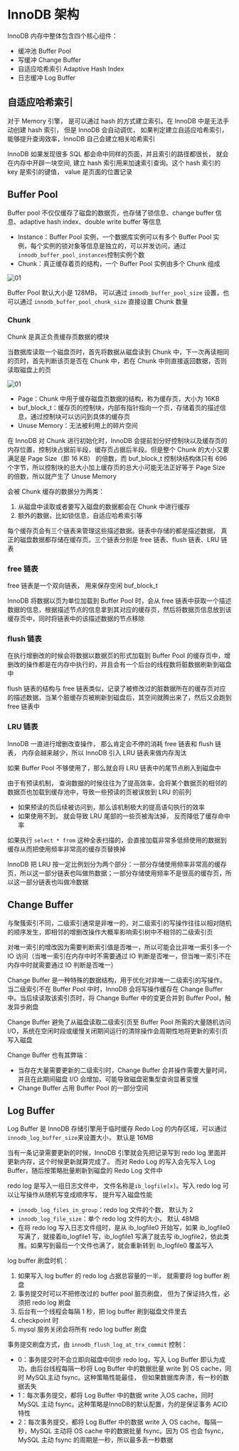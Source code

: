 # InnoDB 架构

InnoDB 内存中整体包含四个核心组件：

- 缓冲池 Buffer Pool
- 写缓冲 Change Buffer
- 自适应哈希索引 Adaptive Hash Index
- 日志缓冲 Log Buffer

## 自适应哈希索引

对于 Memory 引擎， 是可以通过 hash 的方式建立索引。在 InnoDB 中是无法手动创建 hash 索引， 但是 InnoDB 会自动调优， 如果判定建立自适应哈希索引，能够提升查询效率，InnoDB 自己会建立相关哈希索引

InnoDB 如果发现很多 SQL 都会命中同样的页面，并且索引的路径都很长， 就会在内存中开辟一块空间, 建立 hash 索引用来加速索引查询。这个 hash 索引的 key 是索引的键值， value 是页面的位置记录

## Buffer Pool

Buffer pool 不仅仅缓存了磁盘的数据页，也存储了锁信息、change buffer 信息、adaptive hash index、double write buffer 等信息

- Instance：Buffer Pool 实例，一个数据库实例可以有多个 Buffer Pool 实例，每个实例的锁对象等信息是独立的，可以并发访问，通过`innodb_buffer_pool_instances`控制实例个数
- Chunk：真正缓存着页的结构，一个 Buffer Pool 实例由多个 Chunk 组成

![01](InnoDB架构.assets/01.png)

Buffer Pool 默认大小是 128MB， 可以通过 `innodb_buffer_pool_size` 设置，也可以通过 `innodb_buffer_pool_chunk_size` 直接设置 Chunk 数量

### Chunk

Chunk 是真正负责缓存页数据的模块

当数据库读取一个磁盘页时，首先将数据从磁盘读到 Chunk 中，下一次再读相同的页时，首先判断该页是否在 Chunk 中，若在 Chunk 中则直接返回数据，否则读取磁盘上的页

![01](InnoDB架构.assets/02.png)

- Page：Chunk 中用于缓存磁盘页数据的结构，称为缓存页，大小为 16KB
- buf_block_t：缓存页的控制块，内部有指针指向一个页，存储着页的描述信息，通过控制块可以访问到具体的缓存页
- Unuse Memory：无法被利用上的碎片空间

在 InnoDB 对 Chunk 进行初始化时，InnoDB 会提前划分好控制块以及缓存页的内存位置，控制块占据前半段，缓存页占据后半段。但是整个 Chunk 的大小又要满足是 Page Size（即 16 KB） 的倍数，而 buf_block_t 控制块结构体只有 696 个字节，所以控制块的总大小加上缓存页的总大小可能无法正好等于 Page Size 的倍数，所以就产生了 Unuse Memory

会被 Chunk 缓存的数据分为两类：

1. 从磁盘中读取或者要写入磁盘的数据都会在 Chunk 中进行缓存
2. 额外的数据，比如锁信息，自适应哈希索引等

每个缓存页会有三个链表来管理这些描述数据。链表中存储的都是描述数据， 真正的磁盘数据都存储在缓存页。三个链表分别是 free 链表、flush 链表、LRU 链表

### free 链表

free 链表是一个双向链表， 用来保存空闲 buf_block_t

InnoDB 将数据以页为单位加载到 Buffer Pool 时，会从 free 链表中获取一个描述数据的信息，根据描述节点的信息拿到其对应的缓存页，然后将数据页信息放到该缓存页中，同时将链表中的该描述数据的节点移除

### flush 链表

在执行增删改的时候会将数据以数据页的形式加载到 Buffer Pool 的缓存页中，增删改的操作都是在内存中执行的，并且会有一个后台的线程数将脏数据刷新到磁盘中

flush 链表的结构与 free 链表类似，记录了被修改过的脏数据所在的缓存页对应的描述数据，当某个脏缓存页被刷新到磁盘后，其空间就腾出来了，然后又会跑到 free 链表中

### LRU 链表

InnoDB 一直进行增删改查操作， 那么肯定会不停的消耗 free 链表和 flush 链表， 内存会越来越少，所以 InnoDB 引入 LRU 链表来做内存淘汰

如果 Buffer Pool 不够使用了，那么就会将 LRU 链表中的尾节点刷入到磁盘中

由于有预读机制， 查询数据的时候往往为了提高效率，会将某个数据页的相邻的数据页也加载到缓存池中，导致一些预读的页被误放到 LRU 的前列

- 如果预读的页后续被访问到，那么该机制极大的提高语句执行的效率
- 如果使用不到， 就会导致 LRU 尾部的一些页被淘汰掉， 反而降低了缓存命中率

如果执行 `select * from` 这种全表扫描的，会直接加载非常多低频使用的数据到缓存从而把使用频率非常高的缓存页替换掉

InnoDB 把 LRU 按一定比例划分为两个部分：一部分存储使用频率非常高的缓存页，所以这一部分链表也叫做热数据；一部分存储使用频率不是很高的缓存页，所以这一部分链表也叫做冷数据

## Change Buffer

与聚簇索引不同，二级索引通常是非唯一的，对二级索引的写操作往往以相对随机的顺序发生，即相邻的增删改操作大概率影响索引树中不相邻的二级索引页

对唯一索引的增改因为需要判断索引值是否唯一，所以可能会比非唯一索引多一个 IO 访问（当唯一索引在内存中时不需要通过 IO 判断是否唯一，但当唯一索引不在内存中时就需要通过 IO 判断是否唯一）

Change Buffer 是一种特殊的数据结构，用于优化对非唯一二级索引的写操作。当二级索引不在 Buffer Pool 中时，InnoDB 会将写操作缓存在 Change Buffer 中。当后续读取该索引页时，将 Change Buffer 中的变更合并到 Buffer Pool，触发异步刷盘

Change Buffer 避免了从磁盘读取二级索引页至 Buffer Pool 所需的大量随机访问 I/O，系统在空闲时段或缓慢关闭期间运行的清除操作会周期性地将更新的索引页写入磁盘

Change Buffer 也有其弊端：

- 当存在大量需要更新的二级索引时，Change Buffer 合并操作需要大量时间，并且在此期间磁盘 I/O 会增加，可能导致磁盘密集型查询显著变慢
- Change Buffer 占用 Buffer Pool 的一部分空间

## Log Buffer

Log Buffer 是 InnoDB 存储引擎用于临时缓存 Redo Log 的内存区域，可以通过`innodb_log_buffer_size`来设置大小， 默认是 16MB

当有一条记录需要更新的时候，InnoDB 引擎就会先把记录写到 redo log 里面并更新内存，这个时候更新就算完成了。 而对 Redo Log 的写入会先写入 Log Buffer，随后按策略批量刷新到磁盘的 Redo Log 文件中

redo log 是写入一组日志文件中， 文件名称是`ib_logfile[x]`。写入 redo log 可以让写操作从随机写变成顺序写， 提升写入磁盘性能

- `innodb_log_files_in_group`：redo log 文件的个数， 默认为 2
- `innodb_log_file_size`：单个 redo log 文件的大小， 默认 48MB
- 在将 redo log 写入日志文件组时，是从 ib_logfile0 开始写，如果 ib_logfile0 写满了，就接着ib_logfile1 写，ib_logfile1 写满了就去写 ib_logfile2，依此类推。如果写到最后一个文件也满了，就会重新转到 ib_logfile0 覆盖写入

log buffer 刷盘时机：

1. 如果写入 log buffer 的 redo log 占据总容量的一半， 就需要将 log buffer 刷盘
2. 事务提交时可以不把修改过的 buffer pool 脏页刷盘， 但为了保证持久性，必须把 redo log 刷盘
3. 后台有一个线程会每隔 1 秒，把 log buffer 刷到磁盘文件里去
4. checkpoint 时
5. mysql 服务关闭会将所有 redo log buffer 刷盘

事务提交刷盘方式，由 `innodb_flush_log_at_trx_commit` 控制：

- 0：事务提交时不会立即向磁盘中同步 redo log，写入 Log Buffer 即认为成功，由后台线程每隔一秒将 Log Buffer 中的数据批量 write 到 OS cache，同时 MySQL主动 fsync。这种策略性能最佳， 但如果数据库奔溃，有一秒的数据丢失
- 1：每次事务提交，都将 Log Buffer 中的数据 write 入OS cache，同时 MySQL 主动 fsync。这种策略是InnoDB的默认配置，为的是保证事务 ACID 特性
- 2：每次事务提交，都将 Log Buffer 中的数据 write 入 OS cache。每隔一秒，MySQL 主动将 OS cache 中的数据批量 fsync。因为 OS 也会 fsync，MySQL 主动 fsync 的周期是一秒，所以最多丢一秒数据